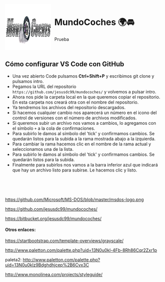 <img width="150" height="150" align="left" style="float: left; margin: 0 10px 0 0;" alt="MundoCoches logo" src="img/logo.png">

<!--https://ii.yuki.la/4/61/d4102a91a3e2d018543848f1d814e1b894e014e3932eb9c0d90435a48ad73614.gif-->

# MundoCoches :earth_africa::oncoming_automobile:
Prueba

<br>

## Cómo configurar VS Code con GitHub
- Una vez abierto Code pulsamos **Ctrl+Shift+P** y escribimos git clone y pulsamos intro.<br>
- Pegamos la URL del repositorio `https://github.com/jesusdc99/mundocoches/` y volvemos a pulsar intro.<br>
- Ahora nos pide la carpeta local en la que queremos copiar el repositorio. En esta carpeta nos creará otra con el nombre del repositorio.<br>
- Ya tendremos los archivos del repositorio descargados.<br>
- Si hacemos cualquier cambio nos aparecerá un número en el icono del control de versiones con el número de archivos modificados.<br>
- Si queremos subir un archivo nos vamos a cambios, lo agregamos con el símbolo `+` a la cola de confirmaciones.<br>
- Para subirlo le damos al símbolo del 'tick' y confirmamos cambios. Se quedarán listos para la subida a la rama mostrada abajo a la izquierda.<br>
- Para cambiar la rama hacemos clic en el nombre de la rama actual y seleccionamos una de la lista.<br>
- Para subirlo le damos al símbolo del 'tick' y confirmamos cambios. Se quedarán listos para la subida.<br>
- Finalmente para subirlos nos vamos a la barra inferior azul que indicará que hay un archivo listo para subirse. Le hacemos clic y listo.

<br><br><br>

https://github.com/Microsoft/MS-DOS/blob/master/msdos-logo.png

https://github.com/jesusdc99/mundocoches/

https://bitbucket.org/jesusdc99/mundocoches/

#### Otros enlaces:

https://startbootstrap.com/template-overviews/grayscale/<br>

http://www.paletton.com/palette.php?uid=13N0u0kl-4Fb-8Rh86Cqr2Zxr1p<br>

paleta2: http://www.paletton.com/palette.php?uid=13N0u0klz9Bdghdhjcep%2B6Cvx3C<br>

http://www.monolinea.com/projects/styleguide/<br>


<br><br>